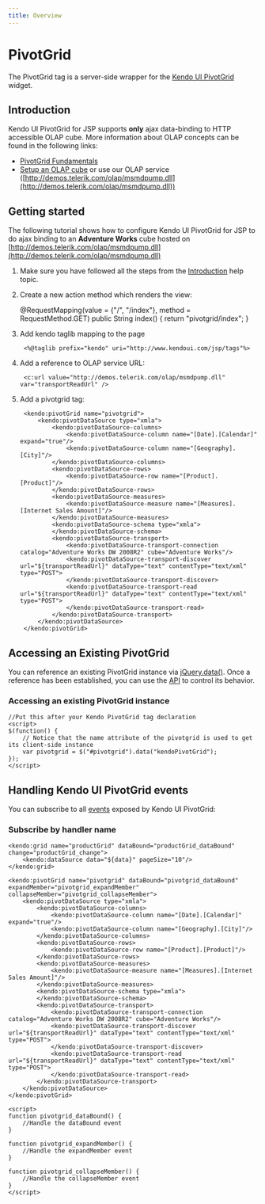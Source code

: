 ```yaml
---
title: Overview
---
```


# PivotGrid

The PivotGrid tag is a server-side wrapper for the [Kendo UI PivotGrid](/api/web/pivotgrid) widget.

## Introduction

Kendo UI PivotGrid for JSP supports **only** ajax data-binding to HTTP accessible OLAP cube. More information about OLAP concepts can be found in the following links:

- [PivotGrid Fundamentals](/web/pivotgrid/fundamentals)
- [Setup an OLAP cube](/web/pivotgrid/olap-cube-setup) or use our OLAP service ([http://demos.telerik.com/olap/msmdpump.dll](http://demos.telerik.com/olap/msmdpump.dll))

## Getting started
The following tutorial shows how to configure Kendo UI PivotGrid for JSP to do ajax binding to an **Adventure Works** cube hosted on [http://demos.telerik.com/olap/msmdpump.dll](http://demos.telerik.com/olap/msmdpump.dll)

1.  Make sure you have followed all the steps from the [Introduction](/using-kendo-with/jsp/introduction) help topic.

1.  Create a new action method which renders the view:
    
    @RequestMapping(value = {"/", "/index"}, method = RequestMethod.GET)
    public String index() {
        return "pivotgrid/index";
    }

1. Add kendo taglib mapping to the page

        <%@taglib prefix="kendo" uri="http://www.kendoui.com/jsp/tags"%>

1. Add a reference to OLAP service URL:

        <c:url value="http://demos.telerik.com/olap/msmdpump.dll" var="transportReadUrl" />  

1. Add a pivotgrid tag:

        <kendo:pivotGrid name="pivotgrid">	
    		<kendo:pivotDataSource type="xmla">
    			<kendo:pivotDataSource-columns>				
    				<kendo:pivotDataSource-column name="[Date].[Calendar]" expand="true"/>
    				<kendo:pivotDataSource-column name="[Geography].[City]"/>
    			</kendo:pivotDataSource-columns>
    			<kendo:pivotDataSource-rows>				
    				<kendo:pivotDataSource-row name="[Product].[Product]"/>
    			</kendo:pivotDataSource-rows>
    			<kendo:pivotDataSource-measures>
    				<kendo:pivotDataSource-measure name="[Measures].[Internet Sales Amount]"/>
    			</kendo:pivotDataSource-measures>
    			<kendo:pivotDataSource-schema type="xmla">
    			</kendo:pivotDataSource-schema>
    			<kendo:pivotDataSource-transport>
    				<kendo:pivotDataSource-transport-connection catalog="Adventure Works DW 2008R2" cube="Adventure Works"/>
    				<kendo:pivotDataSource-transport-discover url="${transportReadUrl}" dataType="text" contentType="text/xml" type="POST">					
    				</kendo:pivotDataSource-transport-discover>
    				<kendo:pivotDataSource-transport-read url="${transportReadUrl}" dataType="text" contentType="text/xml" type="POST">					
    				</kendo:pivotDataSource-transport-read>
    			</kendo:pivotDataSource-transport>
    		</kendo:pivotDataSource>
    	</kendo:pivotGrid>

## Accessing an Existing PivotGrid

You can reference an existing PivotGrid instance via [jQuery.data()](http://api.jquery.com/jQuery.data/).
Once a reference has been established, you can use the [API](/api/web/pivotgrid#methods) to control its behavior.

### Accessing an existing PivotGrid instance

    //Put this after your Kendo PivotGrid tag declaration
    <script>
    $(function() {
        // Notice that the name attribute of the pivotgrid is used to get its client-side instance
        var pivotgrid = $("#pivotgrid").data("kendoPivotGrid");
    });
    </script>


## Handling Kendo UI PivotGrid events

You can subscribe to all [events](/api/web/pivotgrid#events) exposed by Kendo UI PivotGrid:


### Subscribe by handler name

    <kendo:grid name="productGrid" dataBound="productGrid_dataBound" change="productGrid_change">
        <kendo:dataSource data="${data}" pageSize="10"/>
    </kendo:grid>

    <kendo:pivotGrid name="pivotgrid" dataBound="pivotgrid_dataBound" expandMember="pivotgrid_expandMember" collapseMember="pivotgrid_collapseMember">
		<kendo:pivotDataSource type="xmla">
			<kendo:pivotDataSource-columns>				
				<kendo:pivotDataSource-column name="[Date].[Calendar]" expand="true"/>
				<kendo:pivotDataSource-column name="[Geography].[City]"/>
			</kendo:pivotDataSource-columns>
			<kendo:pivotDataSource-rows>				
				<kendo:pivotDataSource-row name="[Product].[Product]"/>
			</kendo:pivotDataSource-rows>
			<kendo:pivotDataSource-measures>
				<kendo:pivotDataSource-measure name="[Measures].[Internet Sales Amount]"/>
			</kendo:pivotDataSource-measures>
			<kendo:pivotDataSource-schema type="xmla">
			</kendo:pivotDataSource-schema>
			<kendo:pivotDataSource-transport>
				<kendo:pivotDataSource-transport-connection catalog="Adventure Works DW 2008R2" cube="Adventure Works"/>
				<kendo:pivotDataSource-transport-discover url="${transportReadUrl}" dataType="text" contentType="text/xml" type="POST">					
				</kendo:pivotDataSource-transport-discover>
				<kendo:pivotDataSource-transport-read url="${transportReadUrl}" dataType="text" contentType="text/xml" type="POST">					
				</kendo:pivotDataSource-transport-read>
			</kendo:pivotDataSource-transport>
		</kendo:pivotDataSource>
	</kendo:pivotGrid>

    <script>
    function pivotgrid_dataBound() {
        //Handle the dataBound event
    }

    function pivotgrid_expandMember() {
        //Handle the expandMember event
    }

    function pivotgrid_collapseMember() {
        //Handle the collapseMember event
    }
    </script>
